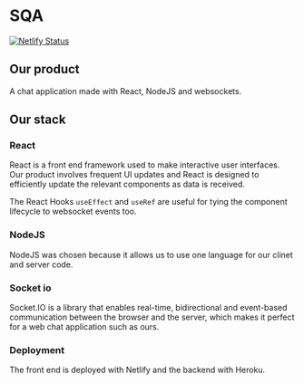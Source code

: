 # SQA

[![Netlify Status](https://api.netlify.com/api/v1/badges/6c7b185d-2c7d-4c6c-8ad9-fa2bc96e74b4/deploy-status)](https://app.netlify.com/sites/sad-agnesi-9a17ea/deploys)

## Our product

A chat application made with React, NodeJS and websockets.

## Our stack

### React

React is a front end framework used to make interactive user interfaces. Our product involves frequent UI updates and React is designed to efficiently update the relevant components as data is received.

The React Hooks `useEffect` and `useRef` are useful for tying the component lifecycle to websocket events too.

### NodeJS

NodeJS was chosen because it allows us to use one language for our clinet and server code.

### Socket io

Socket.IO is a library that enables real-time, bidirectional and event-based communication between the browser and the server, which makes it perfect for a web chat application such as ours.

### Deployment

The front end is deployed with Netlify and the backend with Heroku.
